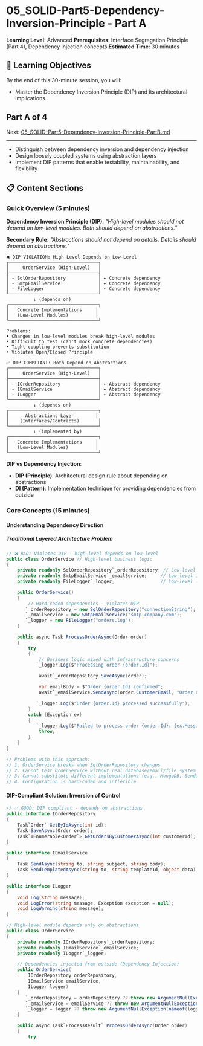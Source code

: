 # 05_SOLID-Part5-Dependency-Inversion-Principle - Part A

**Learning Level**: Advanced
**Prerequisites**: Interface Segregation Principle (Part 4), Dependency injection concepts
**Estimated Time**: 30 minutes

## 🎯 Learning Objectives

By the end of this 30-minute session, you will:

- Master the Dependency Inversion Principle (DIP) and its architectural implications

## Part A of 4

Next: [05_SOLID-Part5-Dependency-Inversion-Principle-PartB.md](05_SOLID-Part5-Dependency-Inversion-Principle-PartB.md)

---

- Distinguish between dependency inversion and dependency injection
- Design loosely coupled systems using abstraction layers
- Implement DIP patterns that enable testability, maintainability, and flexibility

## 📋 Content Sections

### Quick Overview (5 minutes)

**Dependency Inversion Principle (DIP)**: *"High-level modules should not depend on low-level modules. Both should depend on abstractions."*

**Secondary Rule**: *"Abstractions should not depend on details. Details should depend on abstractions."*

```text
❌ DIP VIOLATION: High-Level Depends on Low-Level
┌─────────────────────────────────┐
│     OrderService (High-Level)   │
├─────────────────────────────────┤
│ - SqlOrderRepository            │ ← Concrete dependency
│ - SmtpEmailService              │ ← Concrete dependency
│ - FileLogger                    │ ← Concrete dependency
└─────────────────────────────────┘
          ↓ (depends on)
┌─────────────────────────────────┐
│   Concrete Implementations     │
│   (Low-Level Modules)          │
└─────────────────────────────────┘

Problems:
• Changes in low-level modules break high-level modules
• Difficult to test (can't mock concrete dependencies)
• Tight coupling prevents substitution
• Violates Open/Closed Principle

✅ DIP COMPLIANT: Both Depend on Abstractions
┌─────────────────────────────────┐
│     OrderService (High-Level)   │
├─────────────────────────────────┤
│ - IOrderRepository              │ ← Abstract dependency
│ - IEmailService                 │ ← Abstract dependency
│ - ILogger                       │ ← Abstract dependency
└─────────────────────────────────┘
          ↓ (depends on)
┌─────────────────────────────────┐
│      Abstractions Layer        │
│    (Interfaces/Contracts)       │
└─────────────────────────────────┘
          ↑ (implemented by)
┌─────────────────────────────────┐
│   Concrete Implementations     │
│   (Low-Level Modules)          │
└─────────────────────────────────┘
```

**DIP vs Dependency Injection**:

- **DIP (Principle)**: Architectural design rule about depending on abstractions
- **DI (Pattern)**: Implementation technique for providing dependencies from outside

### Core Concepts (15 minutes)

#### Understanding Dependency Direction

##### Traditional Layered Architecture Problem

```csharp
// ❌ BAD: Violates DIP - high-level depends on low-level
public class OrderService // High-level business logic
{
    private readonly SqlOrderRepository`_orderRepository; // Low-level data access
    private readonly SmtpEmailService`_emailService;     // Low-level infrastructure
    private readonly FileLogger`_logger;                 // Low-level logging

    public OrderService()
    {
        // Hard-coded dependencies - violates DIP
       `_orderRepository = new SqlOrderRepository("connectionString");
       `_emailService = new SmtpEmailService("smtp.company.com");
       `_logger = new FileLogger("orders.log");
    }

    public async Task ProcessOrderAsync(Order order)
    {
        try
        {
            // Business logic mixed with infrastructure concerns
           `_logger.Log($"Processing order {order.Id}");

            await`_orderRepository.SaveAsync(order);

            var emailBody = $"Order {order.Id} confirmed";
            await`_emailService.SendAsync(order.CustomerEmail, "Order Confirmation", emailBody);

           `_logger.Log($"Order {order.Id} processed successfully");
        }
        catch (Exception ex)
        {
           `_logger.Log($"Failed to process order {order.Id}: {ex.Message}");
            throw;
        }
    }
}

// Problems with this approach:
// 1. OrderService breaks when SqlOrderRepository changes
// 2. Cannot test OrderService without real database/email/file system
// 3. Cannot substitute different implementations (e.g., MongoDB, SendGrid)
// 4. Configuration is hard-coded and inflexible
```

#### DIP-Compliant Solution: Inversion of Control

```csharp
// ✅ GOOD: DIP compliant - depends on abstractions
public interface IOrderRepository
{
    Task`Order` GetByIdAsync(int id);
    Task SaveAsync(Order order);
    Task`IEnumerable<Order`> GetOrdersByCustomerAsync(int customerId);
}

public interface IEmailService
{
    Task SendAsync(string to, string subject, string body);
    Task SendTemplatedAsync(string to, string templateId, object data);
}

public interface ILogger
{
    void Log(string message);
    void LogError(string message, Exception exception = null);
    void LogWarning(string message);
}

// High-level module depends only on abstractions
public class OrderService
{
    private readonly IOrderRepository`_orderRepository;
    private readonly IEmailService`_emailService;
    private readonly ILogger`_logger;

    // Dependencies injected from outside (Dependency Injection)
    public OrderService(
        IOrderRepository orderRepository,
        IEmailService emailService,
        ILogger logger)
    {
       `_orderRepository = orderRepository ?? throw new ArgumentNullException(nameof(orderRepository));
       `_emailService = emailService ?? throw new ArgumentNullException(nameof(emailService));
       `_logger = logger ?? throw new ArgumentNullException(nameof(logger));
    }

    public async Task`ProcessResult` ProcessOrderAsync(Order order)
    {
        try

